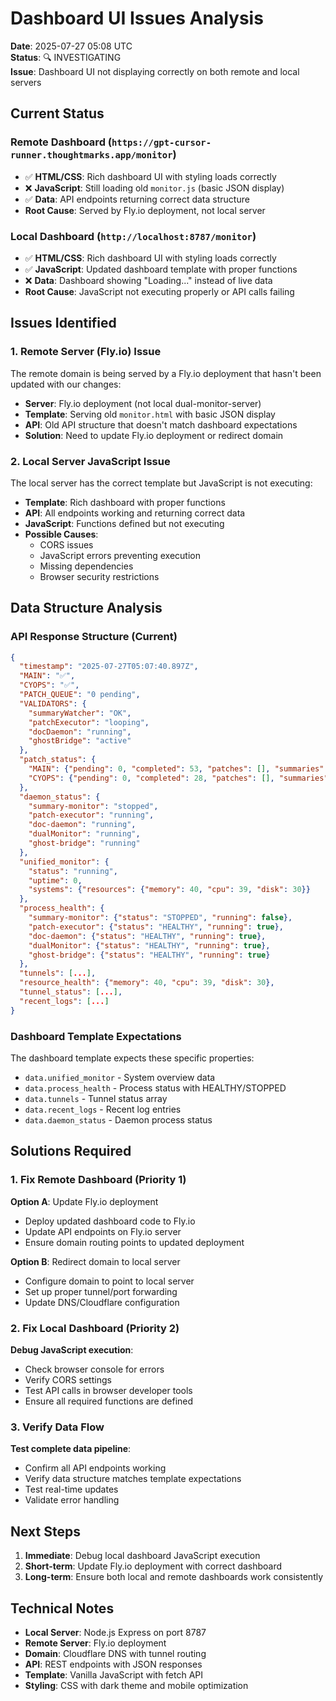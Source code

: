 # Dashboard UI Issues Analysis

**Date**: 2025-07-27 05:08 UTC  
**Status**: 🔍 INVESTIGATING  
**Issue**: Dashboard UI not displaying correctly on both remote and local servers

## Current Status

### Remote Dashboard (`https://gpt-cursor-runner.thoughtmarks.app/monitor`)
- ✅ **HTML/CSS**: Rich dashboard UI with styling loads correctly
- ❌ **JavaScript**: Still loading old `monitor.js` (basic JSON display)
- ✅ **Data**: API endpoints returning correct data structure
- **Root Cause**: Served by Fly.io deployment, not local server

### Local Dashboard (`http://localhost:8787/monitor`)
- ✅ **HTML/CSS**: Rich dashboard UI with styling loads correctly
- ✅ **JavaScript**: Updated dashboard template with proper functions
- ❌ **Data**: Dashboard showing "Loading..." instead of live data
- **Root Cause**: JavaScript not executing properly or API calls failing

## Issues Identified

### 1. Remote Server (Fly.io) Issue
The remote domain is being served by a Fly.io deployment that hasn't been updated with our changes:

- **Server**: Fly.io deployment (not local dual-monitor-server)
- **Template**: Serving old `monitor.html` with basic JSON display
- **API**: Old API structure that doesn't match dashboard expectations
- **Solution**: Need to update Fly.io deployment or redirect domain

### 2. Local Server JavaScript Issue
The local server has the correct template but JavaScript is not executing:

- **Template**: Rich dashboard with proper functions
- **API**: All endpoints working and returning correct data
- **JavaScript**: Functions defined but not executing
- **Possible Causes**: 
  - CORS issues
  - JavaScript errors preventing execution
  - Missing dependencies
  - Browser security restrictions

## Data Structure Analysis

### API Response Structure (Current)
```json
{
  "timestamp": "2025-07-27T05:07:40.897Z",
  "MAIN": "✅",
  "CYOPS": "✅",
  "PATCH_QUEUE": "0 pending",
  "VALIDATORS": {
    "summaryWatcher": "OK",
    "patchExecutor": "looping",
    "docDaemon": "running",
    "ghostBridge": "active"
  },
  "patch_status": {
    "MAIN": {"pending": 0, "completed": 53, "patches": [], "summaries": [...]},
    "CYOPS": {"pending": 0, "completed": 28, "patches": [], "summaries": [...]}
  },
  "daemon_status": {
    "summary-monitor": "stopped",
    "patch-executor": "running",
    "doc-daemon": "running",
    "dualMonitor": "running",
    "ghost-bridge": "running"
  },
  "unified_monitor": {
    "status": "running",
    "uptime": 0,
    "systems": {"resources": {"memory": 40, "cpu": 39, "disk": 30}}
  },
  "process_health": {
    "summary-monitor": {"status": "STOPPED", "running": false},
    "patch-executor": {"status": "HEALTHY", "running": true},
    "doc-daemon": {"status": "HEALTHY", "running": true},
    "dualMonitor": {"status": "HEALTHY", "running": true},
    "ghost-bridge": {"status": "HEALTHY", "running": true}
  },
  "tunnels": [...],
  "resource_health": {"memory": 40, "cpu": 39, "disk": 30},
  "tunnel_status": [...],
  "recent_logs": [...]
}
```

### Dashboard Template Expectations
The dashboard template expects these specific properties:
- `data.unified_monitor` - System overview data
- `data.process_health` - Process status with HEALTHY/STOPPED
- `data.tunnels` - Tunnel status array
- `data.recent_logs` - Recent log entries
- `data.daemon_status` - Daemon process status

## Solutions Required

### 1. Fix Remote Dashboard (Priority 1)
**Option A**: Update Fly.io deployment
- Deploy updated dashboard code to Fly.io
- Update API endpoints on Fly.io server
- Ensure domain routing points to updated deployment

**Option B**: Redirect domain to local server
- Configure domain to point to local server
- Set up proper tunnel/port forwarding
- Update DNS/Cloudflare configuration

### 2. Fix Local Dashboard (Priority 2)
**Debug JavaScript execution**:
- Check browser console for errors
- Verify CORS settings
- Test API calls in browser developer tools
- Ensure all required functions are defined

### 3. Verify Data Flow
**Test complete data pipeline**:
- Confirm all API endpoints working
- Verify data structure matches template expectations
- Test real-time updates
- Validate error handling

## Next Steps

1. **Immediate**: Debug local dashboard JavaScript execution
2. **Short-term**: Update Fly.io deployment with correct dashboard
3. **Long-term**: Ensure both local and remote dashboards work consistently

## Technical Notes

- **Local Server**: Node.js Express on port 8787
- **Remote Server**: Fly.io deployment
- **Domain**: Cloudflare DNS with tunnel routing
- **API**: REST endpoints with JSON responses
- **Template**: Vanilla JavaScript with fetch API
- **Styling**: CSS with dark theme and mobile optimization 